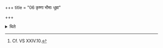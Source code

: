 +++
title = "06 कृष्णा भौमाः धूम्रा"

+++

<details><summary>थिते</summary>

6. (There should be three) black (he-goats) for the Earth; grey for the Sky; big-ones for the Heaven; speckled-ones for the Lightning; white-spotted ones for the Stars-(these are) fifteen.[^1]  

[^1]: Cf. VS XXIV.10. 
</details>
